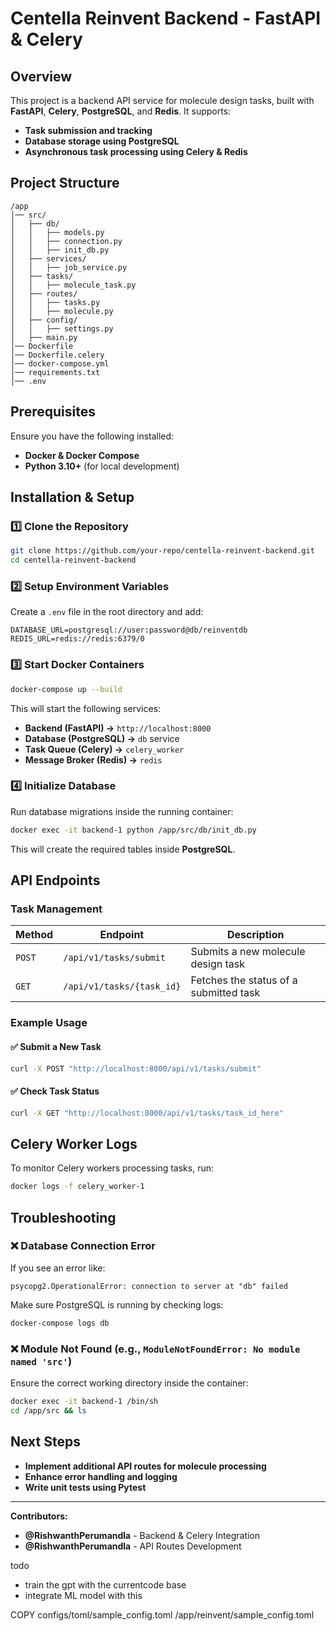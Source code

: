 # Centella Reinvent Backend - FastAPI & Celery

## Overview
This project is a backend API service for molecule design tasks, built with **FastAPI**, **Celery**, **PostgreSQL**, and **Redis**. It supports:

- **Task submission and tracking**
- **Database storage using PostgreSQL**
- **Asynchronous task processing using Celery & Redis**

## Project Structure
```
/app
│── src/
│   ├── db/
│   │   ├── models.py
│   │   ├── connection.py
│   │   ├── init_db.py
│   ├── services/
│   │   ├── job_service.py
│   ├── tasks/
│   │   ├── molecule_task.py
│   ├── routes/
│   │   ├── tasks.py
│   │   ├── molecule.py
│   ├── config/
│   │   ├── settings.py
│   ├── main.py
│── Dockerfile
│── Dockerfile.celery
│── docker-compose.yml
│── requirements.txt
│── .env
```

## Prerequisites
Ensure you have the following installed:
- **Docker & Docker Compose**
- **Python 3.10+** (for local development)

## Installation & Setup

### 1️⃣ Clone the Repository
```bash
git clone https://github.com/your-repo/centella-reinvent-backend.git
cd centella-reinvent-backend
```

### 2️⃣ Setup Environment Variables
Create a `.env` file in the root directory and add:
```env
DATABASE_URL=postgresql://user:password@db/reinventdb
REDIS_URL=redis://redis:6379/0
```

### 3️⃣ Start Docker Containers
```bash
docker-compose up --build
```

This will start the following services:
- **Backend (FastAPI) →** `http://localhost:8000`
- **Database (PostgreSQL) →** `db` service
- **Task Queue (Celery) →** `celery_worker`
- **Message Broker (Redis) →** `redis`

### 4️⃣ Initialize Database
Run database migrations inside the running container:
```bash
docker exec -it backend-1 python /app/src/db/init_db.py
```
This will create the required tables inside **PostgreSQL**.

## API Endpoints

### **Task Management**
| Method | Endpoint | Description |
|--------|----------|--------------|
| `POST` | `/api/v1/tasks/submit` | Submits a new molecule design task |
| `GET` | `/api/v1/tasks/{task_id}` | Fetches the status of a submitted task |

### **Example Usage**

#### ✅ Submit a New Task
```bash
curl -X POST "http://localhost:8000/api/v1/tasks/submit"
```

#### ✅ Check Task Status
```bash
curl -X GET "http://localhost:8000/api/v1/tasks/task_id_here"
```

## Celery Worker Logs
To monitor Celery workers processing tasks, run:
```bash
docker logs -f celery_worker-1
```

## Troubleshooting

### ❌ Database Connection Error
If you see an error like:
```
psycopg2.OperationalError: connection to server at "db" failed
```
Make sure PostgreSQL is running by checking logs:
```bash
docker-compose logs db
```

### ❌ Module Not Found (e.g., `ModuleNotFoundError: No module named 'src'`)
Ensure the correct working directory inside the container:
```bash
docker exec -it backend-1 /bin/sh
cd /app/src && ls
```

## Next Steps
- **Implement additional API routes for molecule processing**
- **Enhance error handling and logging**
- **Write unit tests using Pytest**

---

**Contributors:**
- **@RishwanthPerumandla** - Backend & Celery Integration
- **@RishwanthPerumandla** - API Routes Development




todo
- train the gpt with the currentcode base
- integrate ML model with this


COPY configs/toml/sample_config.toml /app/reinvent/sample_config.toml
